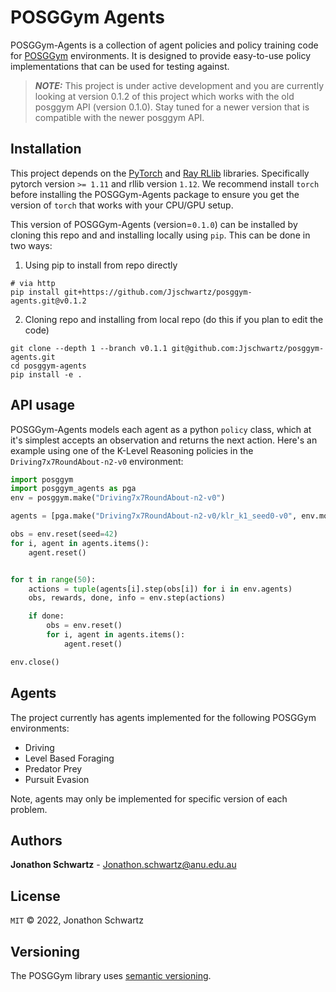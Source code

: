 # POSGGym Agents

POSGGym-Agents is a collection of agent policies and policy training code for [POSGGym](https://github.com/RDLLab/posggym) environments. It is designed to provide easy-to-use policy implementations that can be used for testing against.

> **_NOTE:_** This project is under active development and you are currently looking at version 0.1.2 of this project which works with the old posggym API (version 0.1.0). Stay tuned for a newer version that is compatible with the newer posggym API.


## Installation

This project depends on the [PyTorch](https://pytorch.org/) and [Ray RLlib](https://docs.ray.io/en/releases-1.12.0/rllib/index.html) libraries. Specifically pytorch version `>= 1.11` and rllib version `1.12`. We recommend install `torch` before installing the POSGGym-Agents package to ensure you get the version of `torch` that works with your CPU/GPU setup.

This version of POSGGym-Agents (version=`0.1.0`) can be installed by cloning this repo and and installing locally using `pip`. This can be done in two ways:

1. Using pip to install from repo directly

```
# via http
pip install git+https://github.com/Jjschwartz/posggym-agents.git@v0.1.2

```

2. Cloning repo and installing from local repo (do this if you plan to edit the code)

```
git clone --depth 1 --branch v0.1.1 git@github.com:Jjschwartz/posggym-agents.git
cd posggym-agents
pip install -e .
```


## API usage

POSGGym-Agents models each agent as a python `policy` class, which at it's simplest accepts an observation and returns the next action. Here's an example using one of the K-Level Reasoning policies in the `Driving7x7RoundAbout-n2-v0` environment:


```python
import posggym
import posggym_agents as pga
env = posggym.make("Driving7x7RoundAbout-n2-v0")

agents = [pga.make("Driving7x7RoundAbout-n2-v0/klr_k1_seed0-v0", env.model, i) for i in env.agents]

obs = env.reset(seed=42)
for i, agent in agents.items():
	agent.reset()


for t in range(50):
	actions = tuple(agents[i].step(obs[i]) for i in env.agents)
	obs, rewards, done, info = env.step(actions)

	if done:
		obs = env.reset()
		for i, agent in agents.items():
		    agent.reset()

env.close()
```

## Agents

The project currently has agents implemented for the following POSGGym environments:

- Driving
- Level Based Foraging
- Predator Prey
- Pursuit Evasion


Note, agents may only be implemented for specific version of each problem.


## Authors

**Jonathon Schwartz** - Jonathon.schwartz@anu.edu.au


## License

`MIT` © 2022, Jonathon Schwartz


## Versioning

The POSGGym library uses [semantic versioning](https://semver.org/).
